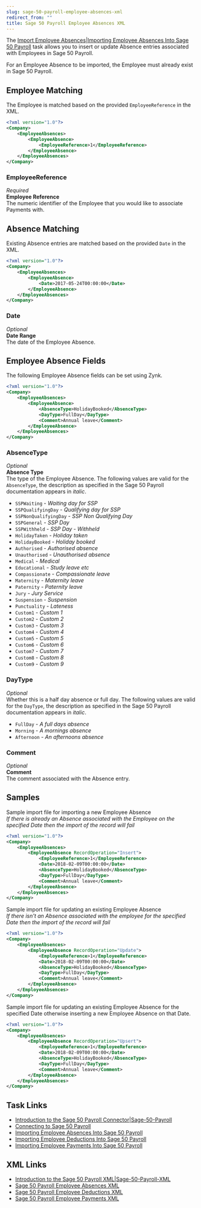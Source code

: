 ```yaml
---
slug: sage-50-payroll-employee-absences-xml
redirect_from: ""
title: Sage 50 Payroll Employee Absences XML
---
```

The [Import Employee Absences|Importing Employee Absences Into Sage 50 Payroll](import-employee-absences|importing-employee-absences-into-sage-50-payroll) task allows you to insert or update Absence entries associated with Employees in Sage 50 Payroll.

For an Employee Absence to be imported, the Employee must already exist in Sage 50 Payroll.

## Employee Matching
The Employee is matched based on the provided `EmployeeReference` in the XML.

```xml
<?xml version="1.0"?>
<Company>
	<EmployeeAbsences>
		<EmployeeAbsence>
			<EmployeeReference>1</EmployeeReference>
		</EmployeeAbsence>
	</EmployeeAbsences>
</Company>
```

### EmployeeReference
_Required_  
**Employee Reference**  
The numeric identifier of the Employee that you would like to associate Payments with.

## Absence Matching
Existing Absence entries are matched based on the provided `Date` in the XML.

```xml
<?xml version="1.0"?>
<Company>
	<EmployeeAbsences>
		<EmployeeAbsence>
			<Date>2017-05-24T00:00:00</Date>
		</EmployeeAbsence>
	</EmployeeAbsences>
</Company>
```

### Date
_Optional_  
**Date Range**  
The date of the Employee Absence.

## Employee Absence Fields
The following Employee Absence fields can be set using Zynk.

```xml
<?xml version="1.0"?>
<Company>
	<EmployeeAbsences>
		<EmployeeAbsence>			
			<AbsenceType>HolidayBooked</AbsenceType>
			<DayType>FullDay</DayType>
			<Comment>Annual leave</Comment>
		</EmployeeAbsence>
	</EmployeeAbsences>
</Company>
```

### AbsenceType
_Optional_  
**Absence Type**  
The type of the Employee Absence. The following values are valid for the `AbsenceType`, the description as specified in the Sage 50 Payroll documentation appears in _italic_.  
- `SSPWaiting` - _Waiting day for SSP_
- `SSPQualifyingDay` - _Qualifying day for SSP_
- `SSPNonQualifyingDay` - _SSP Non Qualifying Day_
- `SSPGeneral` - _SSP Day_
- `SSPWithheld` - _SSP Day - Withheld_
- `HolidayTaken` - _Holiday taken_
- `HolidayBooked` - _Holiday booked_
- `Authorised` - _Authorised absence_
- `Unauthorised` - _Unauthorised absence_
- `Medical` - _Medical_
- `Educational` - _Study leave etc_
- `Compassionate` - _Compassionate leave_
- `Maternity` - _Maternity leave_
- `Paternity` - _Paternity leave_
- `Jury` - _Jury Service_
- `Suspension` - _Suspension_
- `Punctuality` - _Lateness_
- `Custom1` - _Custom 1_
- `Custom2` - _Custom 2_
- `Custom3` - _Custom 3_
- `Custom4` - _Custom 4_
- `Custom5` - _Custom 5_
- `Custom6` - _Custom 6_
- `Custom7` - _Custom 7_
- `Custom8` - _Custom 8_
- `Custom9` - _Custom 9_

### DayType
_Optional_  
Whether this is a half day absence or full day. The following values are valid for the `DayType`, the description as specified in the Sage 50 Payroll documentation appears in _italic_.  
- `FullDay` - _A full days absence_
- `Morning` - _A mornings absence_
- `Afternoon` - _An afternoons absence_

### Comment
_Optional_  
**Comment**  
The comment associated with the Absence entry.

## Samples

Sample import file for importing a new Employee Absence  
_If there is already an Absence associated with the Employee on the specified Date then the import of the record will fail_  

```xml
<?xml version="1.0"?>
<Company>
	<EmployeeAbsences>
		<EmployeeAbsence RecordOperation="Insert">
			<EmployeeReference>1</EmployeeReference>
			<Date>2018-02-09T00:00:00</Date>
			<AbsenceType>HolidayBooked</AbsenceType>
			<DayType>FullDay</DayType>
			<Comment>Annual leave</Comment>
		</EmployeeAbsence>
	</EmployeeAbsences>
</Company>
```

Sample import file for updating an existing Employee Absence   
_If there isn't an Absence associated with the employee for the specified Date then the import of the record will fail_  

```xml
<?xml version="1.0"?>
<Company>
	<EmployeeAbsences>
		<EmployeeAbsence RecordOperation="Update">
			<EmployeeReference>1</EmployeeReference>
			<Date>2018-02-09T00:00:00</Date>
			<AbsenceType>HolidayBooked</AbsenceType>
			<DayType>FullDay</DayType>
			<Comment>Annual leave</Comment>
		</EmployeeAbsence>
	</EmployeeAbsences>
</Company>
```

Sample import file for updating an existing Employee Absence for the specified Date otherwise inserting a new Employee Absence on that Date.

```xml
<?xml version="1.0"?>
<Company>
	<EmployeeAbsences>
		<EmployeeAbsence RecordOperation="Upsert">
			<EmployeeReference>1</EmployeeReference>
			<Date>2018-02-09T00:00:00</Date>
			<AbsenceType>HolidayBooked</AbsenceType>
			<DayType>FullDay</DayType>
			<Comment>Annual leave</Comment>
		</EmployeeAbsence>
	</EmployeeAbsences>
</Company>
```

## Task Links
- [Introduction to the Sage 50 Payroll Connector|Sage-50-Payroll](introduction-to-the-sage-50-payroll-connector|sage-50-payroll)
- [Connecting to Sage 50 Payroll](connecting-to-sage-50-payroll)
- [Importing Employee Absences Into Sage 50 Payroll](importing-employee-absences-into-sage-50-payroll)
- [Importing Employee Deductions Into Sage 50 Payroll](importing-employee-deductions-into-sage-50-payroll)
- [Importing Employee Payments Into Sage 50 Payroll](importing-employee-payments-into-sage-50-payroll)

## XML Links
- [Introduction to the Sage 50 Payroll XML|Sage-50-Payroll-XML](introduction-to-the-sage-50-payroll-xml|sage-50-payroll-xml)
- [Sage 50 Payroll Employee Absences XML](sage-50-payroll-employee-absences-xml)
- [Sage 50 Payroll Employee Deductions XML](sage-50-payroll-employee-deductions-xml)
- [Sage 50 Payroll Employee Payments XML](sage-50-payroll-employee-payments-xml)